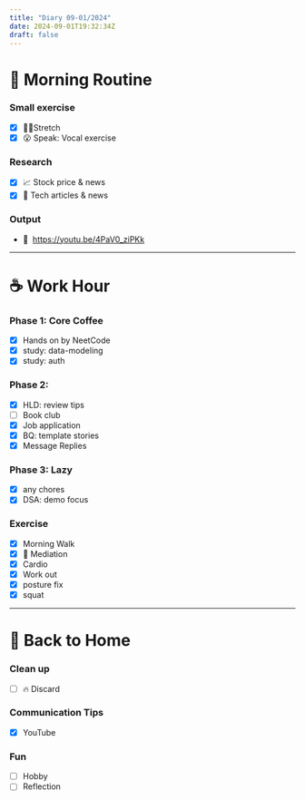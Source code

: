 ```yaml
---
title: "Diary 09-01/2024"  
date: 2024-09-01T19:32:34Z
draft: false
---
```


# 🍳 Morning Routine

### Small exercise

- [x]  🧎‍♀️Stretch
- [x]  😮 Speak: Vocal exercise

### Research

- [x]  📈 Stock price & news
- [x]  👾 Tech articles & news

### Output

- 🎥   https://youtu.be/4PaV0_ziPKk

---

# ☕ Work Hour

### Phase 1: Core Coffee

- [x]  Hands on by NeetCode
- [x]  study: data-modeling
- [x]  study: auth

### Phase 2:

- [x]  HLD: review tips
- [ ]  Book club
- [x]  Job application
- [x]  BQ: template stories
- [x]  Message Replies

### Phase 3: Lazy

- [x]  any chores
- [x]  DSA: demo focus

### Exercise

- [x]  Morning Walk
- [x]  🧘 Mediation
- [x]  Cardio
- [x]  Work out
- [x]  posture fix
- [x]  squat

---

# 🫠 Back to Home

### Clean up

- [ ]  🔥 Discard

### Communication Tips

- [x]  YouTube

### Fun

- [ ]  Hobby
- [ ]  Reflection